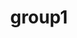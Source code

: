---
title: 'group1'
id: 'partners-md'
order: '1'
first: 'dm'
second: 'sanar'
third: 'matera'
fourth: 'leigado'
---